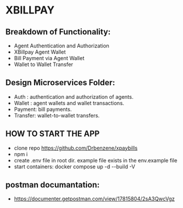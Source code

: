 # XBILLPAY

## Breakdown of Functionality:

-   Agent Authentication and Authorization
-   XBillpay Agent Wallet
-   Bill Payment via Agent Wallet
-   Wallet to Wallet Transfer

## Design Microservices Folder:

-   Auth : authentication and authorization of agents.
-   Wallet : agent wallets and wallet transactions.
-   Payment: bill payments.
-   Transfer: wallet-to-wallet transfers.

## HOW TO START THE APP

-   clone repo https://github.com/Drbenzene/xpaybills
-   npm i
-   create .env file in root dir. example file exists in the env.example file
-   start containers: docker compose up -d --build -V

## postman documantation:

-   https://documenter.getpostman.com/view/17815804/2sA3QwcVgz
